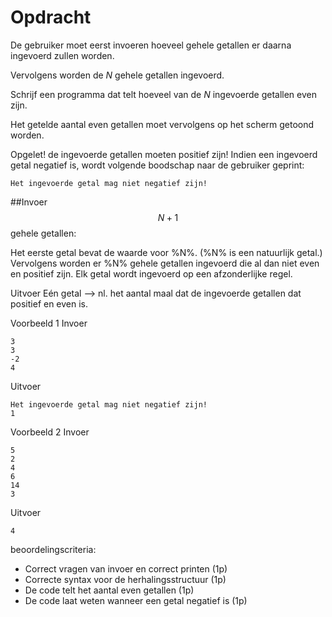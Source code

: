# Opdracht
De gebruiker moet eerst invoeren hoeveel gehele getallen er daarna ingevoerd zullen worden.

Vervolgens worden de $N$ gehele getallen ingevoerd.

Schrijf een programma dat telt hoeveel van de $N$ ingevoerde getallen even zijn.

Het getelde aantal even getallen moet vervolgens op het scherm getoond worden.

Opgelet! de ingevoerde getallen moeten positief zijn! Indien een ingevoerd getal negatief is, wordt volgende boodschap naar de gebruiker geprint:

```console?lang=python&prompt=>>>
Het ingevoerde getal mag niet negatief zijn!
```


##Invoer
$$N + 1$$ gehele getallen:

Het eerste getal bevat de waarde voor %N%. (%N% is een natuurlijk getal.)
Vervolgens worden er %N% gehele getallen ingevoerd die al dan niet even en positief zijn.
Elk getal wordt ingevoerd op een afzonderlijke regel.

Uitvoer
Eén getal –> nl. het aantal maal dat de ingevoerde getallen dat positief en even is.

Voorbeeld 1
Invoer

```console?lang=python&prompt=>>>
3
3
-2
4
```
Uitvoer

```console?lang=python&prompt=>>>
Het ingevoerde getal mag niet negatief zijn!
1
````

Voorbeeld 2
Invoer
```console?lang=python&prompt=>>>
5
2
4
6
14
3
```
Uitvoer
```console?lang=python&prompt=>>>
4
```

beoordelingscriteria:
- Correct vragen van invoer en correct printen (1p)
- Correcte syntax voor de herhalingsstructuur (1p)
- De code telt het aantal even getallen (1p)
- De code laat weten wanneer een getal negatief is (1p) 
